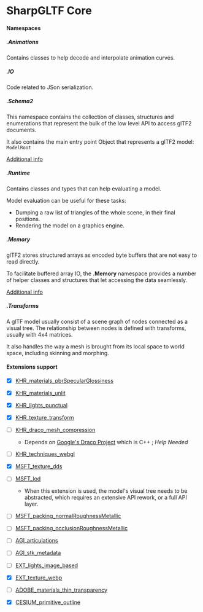 ﻿# SharpGLTF Core


#### Namespaces

##### .Animations

Contains classes to help decode and interpolate animation curves.

##### .IO

Code related to JSon serialization.

##### .Schema2

This namespace contains the collection of classes, structures and enumerations that
represent the bulk of the low level API to access glTF2 documents.

It also contains the main entry point Object that represents a glTF2 model: `ModelRoot`

[Additional info](Schema2/README.md)

##### .Runtime

Contains classes and types that can help evaluating a model.

Model evaluation can be useful for these tasks:
- Dumping a raw list of triangles of the whole scene, in their final positions.
- Rendering the model on a graphics engine.

##### .Memory

glTF2 stores structured arrays as encoded byte buffers that are not easy to read directly.

To facilitate buffered array IO, the __.Memory__ namespace provides a number of helper
classes and structures that let accessing the data seamlessly.

[Additional info](Memory/README.md)

##### .Transforms

A glTF model usually consist of a scene graph of nodes connected as a visual tree.
The relationship between nodes is defined with transforms, usually with 4x4 matrices.

It also handles the way a mesh is brought from its local space to world space, including skinning and morphing.


#### Extensions support

- [x] [KHR_materials_pbrSpecularGlossiness](https://github.com/KhronosGroup/glTF/tree/master/extensions/2.0/Khronos/KHR_materials_pbrSpecularGlossiness)
- [x] [KHR_materials_unlit](https://github.com/KhronosGroup/glTF/tree/master/extensions/2.0/Khronos/KHR_materials_unlit)
- [x] [KHR_lights_punctual](https://github.com/KhronosGroup/glTF/tree/master/extensions/2.0/Khronos/KHR_lights_punctual)
- [x] [KHR_texture_transform](https://github.com/KhronosGroup/glTF/tree/master/extensions/2.0/Khronos/KHR_texture_transform)
- [ ] [KHR_draco_mesh_compression](https://github.com/KhronosGroup/glTF/tree/master/extensions/2.0/Khronos/KHR_draco_mesh_compression)
  - Depends on [Google's Draco Project](https://github.com/google/draco) which is C++ ; *Help Needed*

- [ ] [KHR_techniques_webgl](https://github.com/KhronosGroup/glTF/tree/master/extensions/2.0/Khronos/KHR_techniques_webgl)

- [x] [MSFT_texture_dds](https://github.com/KhronosGroup/glTF/tree/master/extensions/2.0/Vendor/MSFT_texture_dds)
- [ ] [MSFT_lod](https://github.com/KhronosGroup/glTF/tree/master/extensions/2.0/Vendor/MSFT_lod)
  - When this extension is used, the model's visual tree needs to be abstracted, which requires an extensive API rework, or a full API layer.
- [ ] [MSFT_packing_normalRoughnessMetallic](https://github.com/KhronosGroup/glTF/tree/master/extensions/2.0/Vendor/MSFT_packing_normalRoughnessMetallic)
- [ ] [MSFT_packing_occlusionRoughnessMetallic](https://github.com/KhronosGroup/glTF/tree/master/extensions/2.0/Vendor/MSFT_packing_occlusionRoughnessMetallic)
- [ ] [AGI_articulations](https://github.com/KhronosGroup/glTF/tree/master/extensions/2.0/Vendor/AGI_articulations)
- [ ] [AGI_stk_metadata](https://github.com/KhronosGroup/glTF/tree/master/extensions/2.0/Vendor/AGI_stk_metadata)
- [ ] [EXT_lights_image_based](https://github.com/KhronosGroup/glTF/tree/master/extensions/2.0/Vendor/EXT_lights_image_based)
- [x] [EXT_texture_webp](https://github.com/KhronosGroup/glTF/tree/master/extensions/2.0/Vendor/EXT_texture_webp)
- [ ] [ADOBE_materials_thin_transparency](https://github.com/KhronosGroup/glTF/tree/master/extensions/2.0/Vendor/ADOBE_materials_thin_transparency)
- [x] [CESIUM_primitive_outline](https://github.com/KhronosGroup/glTF/tree/main/extensions/2.0/Vendor/CESIUM_primitive_outline)






